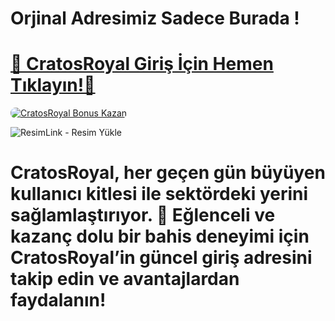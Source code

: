 # Orjinal Adresimiz Sadece Burada !

# <a href="https://cutt.ly/CratosLink" title="CratosRoyal Giriş Adresi">🔗 CratosRoyal Giriş İçin Hemen Tıklayın!🔗</a>

<a href="https://cutt.ly/CratosLink" title="CratosRoyal Bonus Fırsatları">
    <img src="https://i.ibb.co/5K7Ks6w/zzzz3.gif" alt="CratosRoyal Bonus Kazan" style="max-width:100%; height:auto; border-radius:8px;">
</a>
<div class="description">

<img src="https://r.resimlink.com/aRg7yz1NbS.jpg" title="ResimLink - Resim Yükle" alt="ResimLink - Resim Yükle"></a>
 
# <p>CratosRoyal, her geçen gün büyüyen kullanıcı kitlesi ile sektördeki yerini sağlamlaştırıyor. 🌟 Eğlenceli ve kazanç dolu bir bahis deneyimi için CratosRoyal’in güncel giriş adresini takip edin ve avantajlardan faydalanın!</p>
